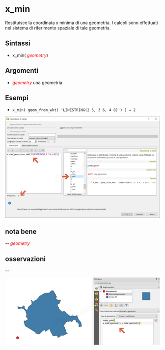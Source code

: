# x_min

Restituisce la coordinata x minima di una geometria. I calcoli sono effettuati nel sistema di riferimento spaziale di tale geometria.

## Sintassi

- x_min( _<span style="color:red;">geometry</span>_)

## Argomenti

*  _<span style="color:red;">geometry</span>_ una geometria

## Esempi

* `x_min( geom_from_wkt( 'LINESTRING(2 5, 3 6, 4 8)') ) → 2`

![](../../img/geometria/x_min/x_min1.png)

## nota bene

--
 _<span style="color:red;">geometry</span>_
## osservazioni

--

![](../../img/geometria/x_min/x_min2.png)